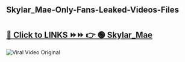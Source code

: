 
 ## Skylar_Mae-Only-Fans-Leaked-Videos-Files

# <h2><a href="https://mediaupload.pro?Skylar_Mae">🔗 Click to LINKS ⏩⏩ 👉 🟢 Skylar_Mae </a></h2>

<a href="https://mediaupload.pro?Skylar_Mae" rel="nofollow" data-target="animated-image.originalLink"><img src="https://i.ibb.co.com/xMMVF88/686577567.gif" alt="Viral Video Original" style="max-width: 100%; display: inline-block;" data-target="animated-image.originalImage"></a>